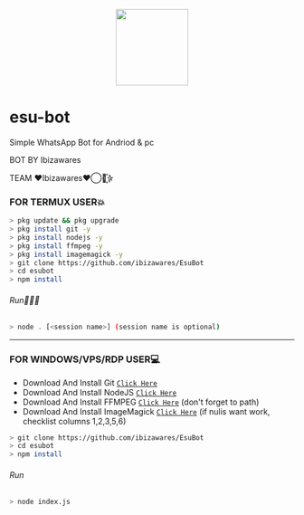 <p align="center">
<img src="https://giphy.com/gifs/gustavo-loop-head-kidmograph-a2K00U7HNtnBC" width="128" height="135"/>
</p>

# esu-bot
Simple WhatsApp Bot for Andriod & pc

BOT BY Ibizawares

TEAM ♥️Ibizawares♥️⃝⃫꙰꙰꙰✫

### FOR TERMUX USER💥
```bash
> pkg update && pkg upgrade
> pkg install git -y
> pkg install nodejs -y
> pkg install ffmpeg -y
> pkg install imagemagick -y
> git clone https://github.com/ibizawares/EsuBot
> cd esubot
> npm install
```
###### Run🏃🏻‍♂️
```bash
> node . [<session name>] (session name is optional)
```

---------

### FOR WINDOWS/VPS/RDP USER💻
* Download And Install Git [`Click Here`](https://git-scm.com/downloads) <br>
* Download And Install NodeJS [`Click Here`](https://nodejs.org/en/download) <br>
* Download And Install FFMPEG [`Click Here`](https://ffmpeg.org/download.html) (don't forget to path) 
* Download And Install ImageMagick [`Click Here`](https://imagemagick.org/script/download.php) (if nulis want work,  checklist columns 1,2,3,5,6) 
```bash
> git clone https://github.com/ibizawares/EsuBot
> cd esubot
> npm install
```
###### Run
```bash
> node index.js
```
